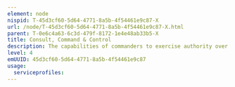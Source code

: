 ```yaml
---
element: node
nispid: T-45d3cf60-5d64-4771-8a5b-4f54461e9c87-X
url: /node/T-45d3cf60-5d64-4771-8a5b-4f54461e9c87-X.html
parent: T-0e6c4a63-6c3d-479f-8172-1e4e48ab33b5-X
title: Consult, Command & Control
description: The capabilities of commanders to exercise authority over and direct full spectrum of assigned and attached forces in the accomplishment of the mission. Include the capability to communicate and coordinate with other actors which are present or involved in the operational area and effective information exchange with the political and military leadership; capability to plan, employ and coordinate civilian activities with other actors and organizations; capability for nuclear planning and political consultation that allow the rapid development of nuclear employment options in crisis and war, should circumstances so dictate.
level: 4
emUUID: 45d3cf60-5d64-4771-8a5b-4f54461e9c87
usage:
  serviceprofiles:
---
```

